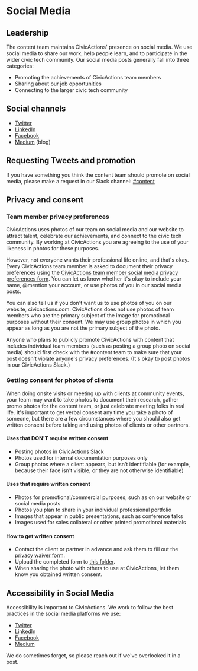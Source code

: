 # Social Media

## <a id="leadership">Leadership</a>

The content team maintains CivicActions' presence on social media. We use social media to share our work, help people learn, and to participate in the wider civic tech community. Our social media posts generally fall into three categories:

- Promoting the achievements of CivicActions team members
- Sharing about our job opportunities
- Connecting to the larger civic tech community

## Social channels

- [Twitter](https://twitter.com/CivicActions)
- [LinkedIn](https://www.linkedin.com/company/54684)
- [Facebook](https://www.facebook.com/CivicActions/)
- [Medium](https://medium.com/civicactions) (blog)

## Requesting Tweets and promotion

If you have something you think the content team should promote on social media, please make a request in our Slack channel:
[#content](https://app.slack.com/client/T0297RSQF/CEX9M2M2S)

## Privacy and consent

### Team member privacy preferences

CivicActions uses photos of our team on social media and our website to attract talent, celebrate our achievements, and connect to the civic tech community. By working at CivicActions you are agreeing to the use of your likeness in photos for these purposes.

However, not everyone wants their professional life online, and that's okay. Every CivicActions team member is asked to document their privacy preferences using the [CivicActions team member social media privacy preferences form](https://docs.google.com/forms/d/e/1FAIpQLSdiqahFTJfs6SgiWAb9Xm1U7yCalzLdoxswfjgJ7gaxKIScGQ/viewform). You can let us know whether it's okay to include your name, @mention your account, or use photos of you in our social media posts.

You can also tell us if you don't want us to use photos of you on our website, civicactions.com. CivicActions does not use photos of team members who are the primary subject of the image for promotional purposes without their consent. We may use group photos in which you appear as long as you are not the primary subject of the photo.

Anyone who plans to publicly promote CivicActions with content that includes individual team members (such as posting a group photo on social media) should first check with the #content team to make sure that your post doesn't violate anyone's privacy preferences. (It's okay to post photos in our CivicActions Slack.)

### Getting consent for photos of clients

When doing onsite visits or meeting up with clients at community events, your team may want to take photos to document their research, gather promo photos for the content team, or just celebrate meeting folks in real life. It's important to get verbal consent any time you take a photo of someone, but there are a few circumstances where you should also get written consent before taking and using photos of clients or other partners.

#### Uses that DON'T require written consent

- Posting photos in CivicActions Slack
- Photos used for internal documentation purposes only
- Group photos where a client appears, but isn't identifiable (for example, because their face isn't visible, or they are not otherwise identifiable)

#### Uses that require written consent

- Photos for promotional/commercial purposes, such as on our website or social media posts
- Photos you plan to share in your individual professional portfolio
- Images that appear in public presentations, such as conference talks
- Images used for sales collateral or other printed promotional materials

#### How to get written consent

- Contact the client or partner in advance and ask them to fill out the [privacy waiver form](https://docs.google.com/document/d/19gWNB45730Fc0tPbAH2mT-rIdOPyabcZxsurYHh4-3U/edit).
- Upload the completed form to [this folder](https://drive.google.com/open?id=1lYfj29gaR0rdRcR9LfA0FSIgASQe_DFF).
- When sharing the photo with others to use at CivicActions, let them know you obtained written consent.

## Accessibility in Social Media

Accessibility is important to CivicActions. We work to follow the best practices in the social media platforms we use:

- [Twitter](https://support.webservices.ufhealth.org/social/social-media-accessibility/twitter/)
- [LinkedIn](https://support.webservices.ufhealth.org/linkedin)
- [Facebook](https://support.webservices.ufhealth.org/facebook)
- [Medium](https://medium.com/better-marketing/how-and-why-to-add-alt-text-to-your-medium-articles-a9168df1105)

We do sometimes forget, so please reach out if we've overlooked it in a post.

